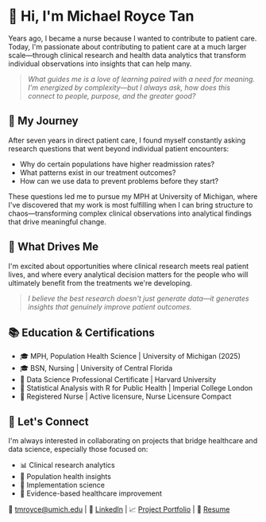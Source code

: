# 👋 Hi, I'm Michael Royce Tan

Years ago, I became a nurse because I wanted to contribute to patient care. Today, I'm passionate about contributing to patient care at a much larger scale—through clinical research and health data analytics that transform individual observations into insights that can help many.

> _What guides me is a love of learning paired with a need for meaning. I'm energized by complexity—but I always ask, how does this connect to people, purpose, and the greater good?_


## 🔬 My Journey
After seven years in direct patient care, I found myself constantly asking research questions that went beyond individual patient encounters:

- Why do certain populations have higher readmission rates?
- What patterns exist in our treatment outcomes?
- How can we use data to prevent problems before they start?

These questions led me to pursue my MPH at University of Michigan, where I've discovered that my work is most fulfilling when I can bring structure to chaos—transforming complex clinical observations into analytical findings that drive meaningful change.


## 🎯 What Drives Me
I'm excited about opportunities where clinical research meets real patient lives, and where every analytical decision matters for the people who will ultimately benefit from the treatments we're developing.

> _I believe the best research doesn't just generate data—it generates insights that genuinely improve patient outcomes._


## 📚 Education & Certifications

- 🎓 MPH, Population Health Science | University of Michigan (2025)
- 🎓 BSN, Nursing | University of Central Florida
- 📜 Data Science Professional Certificate | Harvard University
- 📜 Statistical Analysis with R for Public Health | Imperial College London
- 🏥 Registered Nurse | Active licensure, Nurse Licensure Compact


## 🤝 Let's Connect
I'm always interested in collaborating on projects that bridge healthcare and data science, especially those focused on:

- 📊 Clinical research analytics
- 🏥 Population health insights
- 🔬 Implementation science
- 👥 Evidence-based healthcare improvement

📧 [tmroyce@umich.edu](mailto:tmroyce@umich.edu) | 💼 [LinkedIn](https://www.linkedin.com/in/tmroyce/) | 📈 [Project Portfolio](https://github.com/tmroyce/tmroyce-projects) | 📄 [Resume](https://github.com/tmroyce/tmroyce-projects/blob/main/resume-mrt.pdf)
